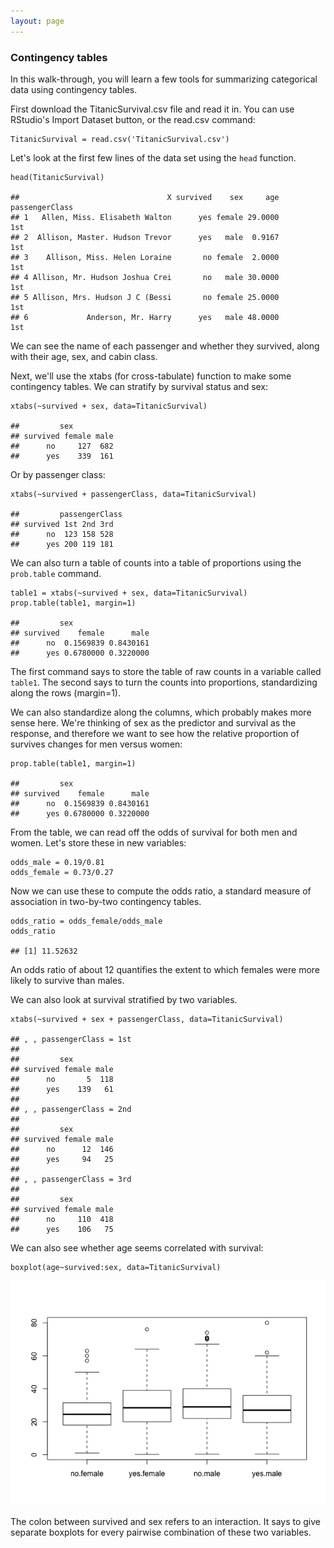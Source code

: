 ```yaml
---
layout: page
---
```


### Contingency tables

In this walk-through, you will learn a few tools for summarizing
categorical data using contingency tables.

First download the TitanicSurvival.csv file and read it in. You can use
RStudio's Import Dataset button, or the read.csv command:

    TitanicSurvival = read.csv('TitanicSurvival.csv')

Let's look at the first few lines of the data set using the `head`
function.

    head(TitanicSurvival)

    ##                                 X survived    sex     age passengerClass
    ## 1   Allen, Miss. Elisabeth Walton      yes female 29.0000            1st
    ## 2  Allison, Master. Hudson Trevor      yes   male  0.9167            1st
    ## 3    Allison, Miss. Helen Loraine       no female  2.0000            1st
    ## 4 Allison, Mr. Hudson Joshua Crei       no   male 30.0000            1st
    ## 5 Allison, Mrs. Hudson J C (Bessi       no female 25.0000            1st
    ## 6             Anderson, Mr. Harry      yes   male 48.0000            1st

We can see the name of each passenger and whether they survived, along
with their age, sex, and cabin class.

Next, we'll use the xtabs (for cross-tabulate) function to make some
contingency tables. We can stratify by survival status and sex:

    xtabs(~survived + sex, data=TitanicSurvival)

    ##         sex
    ## survived female male
    ##      no     127  682
    ##      yes    339  161

Or by passenger class:

    xtabs(~survived + passengerClass, data=TitanicSurvival)

    ##         passengerClass
    ## survived 1st 2nd 3rd
    ##      no  123 158 528
    ##      yes 200 119 181

We can also turn a table of counts into a table of proportions using the
`prob.table` command.

    table1 = xtabs(~survived + sex, data=TitanicSurvival)
    prop.table(table1, margin=1)

    ##         sex
    ## survived    female      male
    ##      no  0.1569839 0.8430161
    ##      yes 0.6780000 0.3220000

The first command says to store the table of raw counts in a variable
called `table1`. The second says to turn the counts into proportions,
standardizing along the rows (margin=1).

We can also standardize along the columns, which probably makes more
sense here. We're thinking of sex as the predictor and survival as the
response, and therefore we want to see how the relative proportion of
survives changes for men versus women:

    prop.table(table1, margin=1)

    ##         sex
    ## survived    female      male
    ##      no  0.1569839 0.8430161
    ##      yes 0.6780000 0.3220000

From the table, we can read off the odds of survival for both men and
women. Let's store these in new variables:

    odds_male = 0.19/0.81
    odds_female = 0.73/0.27

Now we can use these to compute the odds ratio, a standard measure of
association in two-by-two contingency tables.

    odds_ratio = odds_female/odds_male
    odds_ratio

    ## [1] 11.52632

An odds ratio of about 12 quantifies the extent to which females were
more likely to survive than males.

We can also look at survival stratified by two variables.

    xtabs(~survived + sex + passengerClass, data=TitanicSurvival)

    ## , , passengerClass = 1st
    ## 
    ##         sex
    ## survived female male
    ##      no       5  118
    ##      yes    139   61
    ## 
    ## , , passengerClass = 2nd
    ## 
    ##         sex
    ## survived female male
    ##      no      12  146
    ##      yes     94   25
    ## 
    ## , , passengerClass = 3rd
    ## 
    ##         sex
    ## survived female male
    ##      no     110  418
    ##      yes    106   75

We can also see whether age seems correlated with survival:

    boxplot(age~survived:sex, data=TitanicSurvival)

![](titanic_files/figure-markdown_strict/unnamed-chunk-10-1.png)

The colon between survived and sex refers to an interaction. It says to
give separate boxplots for every pairwise combination of these two
variables.
